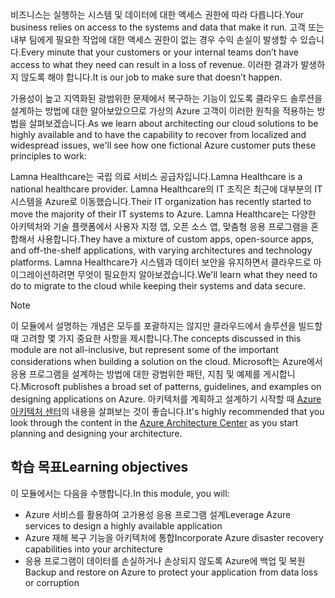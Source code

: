 <span data-ttu-id="c5712-101">비즈니스는 실행하는 시스템 및 데이터에 대한 액세스 권한에 따라 다릅니다.</span><span class="sxs-lookup"><span data-stu-id="c5712-101">Your business relies on access to the systems and data that make it run.</span></span> <span data-ttu-id="c5712-102">고객 또는 내부 팀에게 필요한 작업에 대한 액세스 권한이 없는 경우 수익 손실이 발생할 수 있습니다.</span><span class="sxs-lookup"><span data-stu-id="c5712-102">Every minute that your customers or your internal teams don’t have access to what they need can result in a loss of revenue.</span></span> <span data-ttu-id="c5712-103">이러한 결과가 발생하지 않도록 해야 합니다.</span><span class="sxs-lookup"><span data-stu-id="c5712-103">It is our job to make sure that doesn’t happen.</span></span>

<span data-ttu-id="c5712-104">가용성이 높고 지역화된 광범위한 문제에서 복구하는 기능이 있도록 클라우드 솔루션을 설계하는 방법에 대한 알아보았으므로 가상의 Azure 고객이 이러한 원칙을 적용하는 방법을 살펴보겠습니다.</span><span class="sxs-lookup"><span data-stu-id="c5712-104">As we learn about architecting our cloud solutions to be highly available and to have the capability to recover from localized and widespread issues, we'll see how one fictional Azure customer puts these principles to work:</span></span>

<span data-ttu-id="c5712-105">Lamna Healthcare는 국립 의료 서비스 공급자입니다.</span><span class="sxs-lookup"><span data-stu-id="c5712-105">Lamna Healthcare is a national healthcare provider.</span></span> <span data-ttu-id="c5712-106">Lamna Healthcare의 IT 조직은 최근에 대부분의 IT 시스템을 Azure로 이동했습니다.</span><span class="sxs-lookup"><span data-stu-id="c5712-106">Their IT organization has recently started to move the majority of their IT systems to Azure.</span></span> <span data-ttu-id="c5712-107">Lamna Healthcare는 다양한 아키텍처와 기술 플랫폼에서 사용자 지정 앱, 오픈 소스 앱, 맞춤형 응용 프로그램을 혼합해서 사용합니다.</span><span class="sxs-lookup"><span data-stu-id="c5712-107">They have a mixture of custom apps, open-source apps, and off-the-shelf applications, with varying architectures and technology platforms.</span></span> <span data-ttu-id="c5712-108">Lamna Healthcare가 시스템과 데이터 보안을 유지하면서 클라우드로 마이그레이션하려면 무엇이 필요한지 알아보겠습니다.</span><span class="sxs-lookup"><span data-stu-id="c5712-108">We'll learn what they need to do to migrate to the cloud while keeping their systems and data secure.</span></span>

> [!NOTE]
> <span data-ttu-id="c5712-109">이 모듈에서 설명하는 개념은 모두를 포괄하지는 않지만 클라우드에서 솔루션을 빌드할 때 고려할 몇 가지 중요한 사항을 제시합니다.</span><span class="sxs-lookup"><span data-stu-id="c5712-109">The concepts discussed in this module are not all-inclusive, but represent some of the important considerations when building a solution on the cloud.</span></span> <span data-ttu-id="c5712-110">Microsoft는 Azure에서 응용 프로그램을 설계하는 방법에 대한 광범위한 패턴, 지침 및 예제를 게시합니다.</span><span class="sxs-lookup"><span data-stu-id="c5712-110">Microsoft publishes a broad set of patterns, guidelines, and examples on designing applications on Azure.</span></span> <span data-ttu-id="c5712-111">아키텍처를 계획하고 설계하기 시작할 때 [Azure 아키텍처 센터](https://docs.microsoft.com/azure/architecture/)의 내용을 살펴보는 것이 좋습니다.</span><span class="sxs-lookup"><span data-stu-id="c5712-111">It's highly recommended that you look through the content in the [Azure Architecture Center](https://docs.microsoft.com/azure/architecture/) as you start planning and designing your architecture.</span></span>

## <a name="learning-objectives"></a><span data-ttu-id="c5712-112">학습 목표</span><span class="sxs-lookup"><span data-stu-id="c5712-112">Learning objectives</span></span>

<span data-ttu-id="c5712-113">이 모듈에서는 다음을 수행합니다.</span><span class="sxs-lookup"><span data-stu-id="c5712-113">In this module, you will:</span></span>

- <span data-ttu-id="c5712-114">Azure 서비스를 활용하여 고가용성 응용 프로그램 설계</span><span class="sxs-lookup"><span data-stu-id="c5712-114">Leverage Azure services to design a highly available application</span></span>
- <span data-ttu-id="c5712-115">Azure 재해 복구 기능을 아키텍처에 통합</span><span class="sxs-lookup"><span data-stu-id="c5712-115">Incorporate Azure disaster recovery capabilities into your architecture</span></span>
- <span data-ttu-id="c5712-116">응용 프로그램이 데이터를 손실하거나 손상되지 않도록 Azure에 백업 및 복원</span><span class="sxs-lookup"><span data-stu-id="c5712-116">Backup and restore on Azure to protect your application from data loss or corruption</span></span>